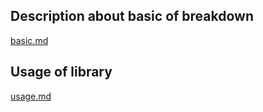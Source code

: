 ## Description about basic of breakdown

[basic.md](https://github.com/chromia/lichtenberg/blob/master/docs/basic.md)

## Usage of library

[usage.md](https://github.com/chromia/lichtenberg/blob/master/docs/usage.md)
